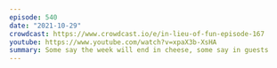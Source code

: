 ```yaml
---
episode: 540
date: "2021-10-29"
crowdcast: https://www.crowdcast.io/e/in-lieu-of-fun-episode-167
youtube: https://www.youtube.com/watch?v=xpaX3b-XsHA
summary: Some say the week will end in cheese, some say in guests
---
```


